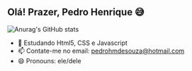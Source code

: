## Olá! Prazer, Pedro Henrique 😅
![Anurag's GitHub stats](https://github-readme-stats.vercel.app/api?username=anuraghazra&show_icons=true&theme=radical)

- 🌱 Estudando Html5, CSS e Javascript
- 📫 Contate-me no email: pedrohmdesouza@hotmail.com
- 😄 Pronouns: ele/dele

